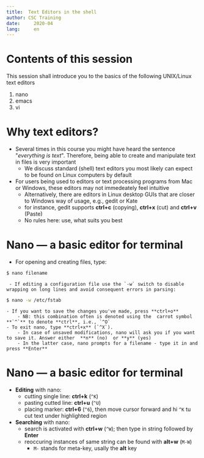 ```yaml
---
title:  Text Editors in the shell
author: CSC Training
date:     2020-04
lang:     en
---
```

# Contents of this session

This session shall introduce you to the basics of the following UNIX/Linux text editors

1. nano
2. emacs
3. vi

# Why text editors?

- Several times in this course you might have heard the sentence "_everything is text_".  Therefore, being able to create and manipulate text in files is very important
	- We discuss standard (shell) text editors you most likely can expect to be found on Linux computers by default
- For users being used to editors or text processing programs from Mac or Windows, these editors may not immedeately feel intuitive
	- Alternatively, there are editors in Linux desktop GUIs that are closer to Windows way of usage, e.g., gedit or Kate
    - for instance, gedit supports **ctrl+c** (copying), **ctrl+x** (cut) and **ctrl+v** (Paste)
	- No rules here: use, what suits you best
	
# Nano — a basic editor for terminal

- For opening and creating files, type:
```bash
$ nano filename
```
     - If editing a configuration file use the `-w` switch to disable wrapping on long lines and avoid consequent errors in parsing:
```bash
$ nano -w /etc/fstab
```
	- If you want to save the changes you've made, press **ctrl+o**
		- NB: this combination often is denoted using the  carrot symbol **`^`** to denote **ctrl**, i.e., `^O` 
	- To exit nano, type **ctrl+x** (`^X`).
		- In case of unsaved modifications, nano will ask you if you want to save it. Answer either  **n** (no)  or **y** (yes) 
		- In the latter case, nano prompts for a filename - type it in and press **Enter**

# Nano — a basic editor for terminal

- **Editing** with nano:
	- cutting single line: **ctrl+k** (`^K`) 
	- pasting cutted line: **ctrl+u** (`^U`)
	- placing marker: **ctrl+6** (`^6`), then move cursor forward and hi `^K` tu cut text under highlighted region
- **Searching** with nano:
	- search is activated with **ctrl+w** (`^W`); then type in string followed by **Enter**
	- reoccuring instances of same string can be found with **alt+w** (`M-W`) 
	  - `M-` stands for meta-key, usally the **alt** key
	
